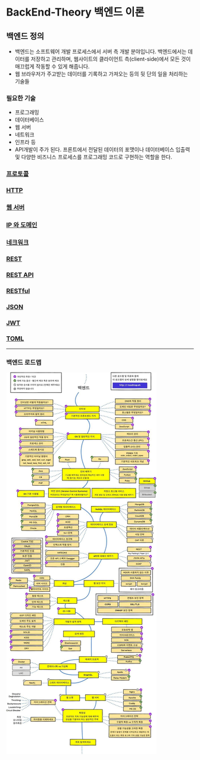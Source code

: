 # BackEnd-Theory 백엔드 이론
## 백엔드 정의 
- 백엔드는 소프트웨어 개발 프로세스에서 서버 측 개발 분야입니다. 백엔드에서는 데이터를 저장하고 관리하며, 웹사이트의 클라이언트 측(client-side)에서 모든 것이 매끄럽게 작동할 수 있게 해줍니다.
- 웹 브라우저가 주고받는 데이터를 기록하고 가져오는 등의 뒷 단의 일을 처리하는 기술들
### 필요한 기술
- 프로그래밍
- 데이터베이스
- 웹 서버
- 네트워크
- 인프라 등
- API개발이 주가 된다. 프론트에서 전달된 데이터의 포맷이나 데이터베이스 입출력 및 다양한 비즈니스 프로세스를 프로그래밍 코드로 구현하는 역할을 한다.
### [프로토콜](./protocol.md)
### [HTTP](./http.md)
### [웹 서버](./web-server.md)
### [IP 와 도메인](./ip-domain.md)
### [네크워크](./network.md)
### [REST](./rest.md)
### [REST API](./restapi.md)
### [RESTful](./restful.md)
### [JSON](./json.md)
### [JWT](./jwt.md)
### [TOML](./toml.md)
<hr>

### 백엔드 로드맵
![backend rodemap img](/img/backendrodemap.jpg "rbackend rodemap")